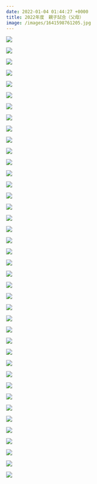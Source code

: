 ```yaml
---
date: 2022-01-04 01:44:27 +0000
title: 2022年度　親子試合（父母）
image: /images/1641598761205.jpg
---
```

![](/images/1641598760226.jpg)

![](/images/1641598677914.jpg)

![](/images/1641598680718.jpg)

![](/images/1641598681210.jpg)

![](/images/1641598749220.jpg)

![](/images/1641602032017.jpg)

![](/images/1641598687530.jpg)

![](/images/1641598741970.jpg)

![](/images/1641602039267.jpg)

![](/images/1641598688476.jpg)

![](/images/1641598769397.jpg)

![](/images/1641602069843.jpg)

![](/images/1641602095121.jpg)

![](/images/1641602073465.jpg)

![](/images/1641602080357.jpg)

![](/images/1641602094212.jpg)

![](/images/1642206473410.jpg)

![](/images/1641602096658.jpg)

![](/images/1642206560021.jpg)

![](/images/1642206561688.jpg)

![](/images/1642206563628.jpg)

![](/images/1642206566121.jpg)

![](/images/1642206621654.jpg)

![](/images/1642206626489.jpg)

![](/images/1642206628849.jpg)

![](/images/1642206632533.jpg)

![](/images/1642206632882.jpg)

![](/images/1642206642417.jpg)

![](/images/1642206477696.jpg)

![](/images/1642206504367.jpg)

![](/images/1642206592082.jpg)

![](/images/1642206654152.jpg)

![](/images/1641602063896.jpg)

![](/images/1642206516302.jpg)

![](/images/1642206652399.jpg)

![](/images/1642206657604.jpg)

![](/images/1642206657682.jpg)

![](/images/1642206657972.jpg)

![](/images/1642206658012.jpg)

![](/images/1642206658058.jpg)